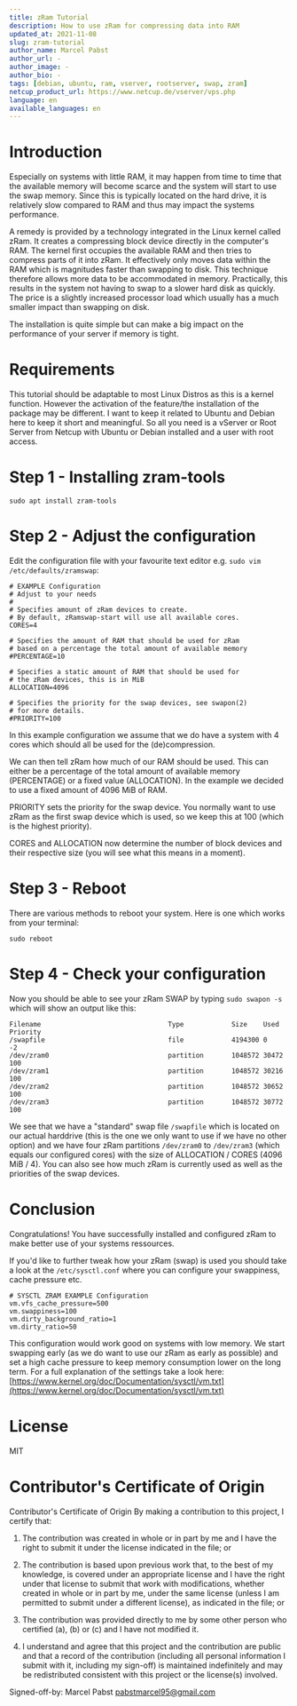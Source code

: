 ```yaml
---
title: zRam Tutorial
description: How to use zRam for compressing data into RAM
updated_at: 2021-11-08
slug: zram-tutorial
author_name: Marcel Pabst
author_url: -
author_image: -
author_bio: -
tags: [debian, ubuntu, ram, vserver, rootserver, swap, zram]
netcup_product_url: https://www.netcup.de/vserver/vps.php
language: en
available_languages: en
---
```


# Introduction
Especially on systems with little RAM, it may happen from time to time that the available memory will become scarce and the system will start to use the swap memory. Since this is typically located on the hard drive, it is relatively slow compared to RAM and thus may impact the systems performance.

A remedy is provided by a technology integrated in the Linux kernel called zRam. It creates a compressing block device directly in the computer's RAM. The kernel first occupies the available RAM and then tries to compress parts of it into zRam. It effectively only moves data within the RAM which is magnitudes faster than swapping to disk. This technique therefore allows more data to be accommodated in memory. Practically, this results in the system not having to swap to a slower hard disk as quickly. The price is a slightly increased processor load which usually has a much smaller impact than swapping on disk.

The installation is quite simple but can make a big impact on the performance of your server if memory is tight.

# Requirements
This tutorial should be adaptable to most Linux Distros as this is a kernel function. However the activation of the feature/the installation of the package may be different. I want to keep it related to Ubuntu and Debian here to keep it short and meaningful. So all you need is a vServer or Root Server from Netcup with Ubuntu or Debian installed and a user with root access.

# Step 1 - Installing zram-tools
```
sudo apt install zram-tools
```
# Step 2 - Adjust the configuration
Edit the configuration file with your favourite text editor e.g. `sudo vim /etc/defaults/zramswap`:
```
# EXAMPLE Configuration
# Adjust to your needs
#
# Specifies amount of zRam devices to create.
# By default, zRamswap-start will use all available cores.
CORES=4

# Specifies the amount of RAM that should be used for zRam
# based on a percentage the total amount of available memory
#PERCENTAGE=10

# Specifies a static amount of RAM that should be used for
# the zRam devices, this is in MiB
ALLOCATION=4096

# Specifies the priority for the swap devices, see swapon(2)
# for more details.
#PRIORITY=100
```
In this example configuration we assume that we do have a system with 4 cores which should all be used for the (de)compression. 

We can then tell zRam how much of our RAM should be used. This can either be a percentage of the total amount of available memory (PERCENTAGE) or a fixed value (ALLOCATION). In the example we decided to use a fixed amount of 4096 MiB of RAM. 

PRIORITY sets the priority for the swap device. You normally want to use zRam as the first swap device which is used, so we keep this at 100 (which is the highest priority). 

CORES and ALLOCATION now determine the number of block devices and their respective size (you will see what this means in a moment).

# Step 3 - Reboot
There are various methods to reboot your system. Here is one which works from your terminal:
```
sudo reboot
```

# Step 4 - Check your configuration
Now you should be able to see your zRam SWAP by typing `sudo swapon -s` which will show an output like this:
```
Filename                                Type            Size    Used    Priority
/swapfile                               file            4194300 0       -2
/dev/zram0                              partition       1048572 30472   100
/dev/zram1                              partition       1048572 30216   100
/dev/zram2                              partition       1048572 30652   100
/dev/zram3                              partition       1048572 30772   100
```
We see that we have a "standard" swap file `/swapfile` which is located on our actual harddrive (this is the one we only want to use if we have no other option) and we have four zRam partitions `/dev/zram0` to `/dev/zram3` (which equals our configured cores) with the size of ALLOCATION / CORES (4096 MiB / 4). You can also see how much zRam is currently used as well as the priorities of the swap devices.

# Conclusion
Congratulations! You have successfully installed and configured zRam to make better use of your systems ressources. 

If you'd like to further tweak how your zRam (swap) is used you should take a look at the `/etc/sysctl.conf` where you can configure your swappiness, cache pressure etc.
```
# SYSCTL ZRAM EXAMPLE Configuration
vm.vfs_cache_pressure=500
vm.swappiness=100
vm.dirty_background_ratio=1
vm.dirty_ratio=50
```
This configuration would work good on systems with low memory. We start swapping early (as we do want to use our zRam as early as possible) and set a high cache pressure to keep memory consumption lower on the long term. For a full explanation of the settings take a look here: [https://www.kernel.org/doc/Documentation/sysctl/vm.txt](https://www.kernel.org/doc/Documentation/sysctl/vm.txt)

# License
MIT

# Contributor's Certificate of Origin
Contributor's Certificate of Origin By making a contribution to this project, I certify that:

 1) The contribution was created in whole or in part by me and I have the right to submit it under the license indicated in the file; or

 2) The contribution is based upon previous work that, to the best of my knowledge, is covered under an appropriate license and I have the right under that license to submit that work with modifications, whether created in whole or in part by me, under the same license (unless I am permitted to submit under a different license), as indicated in the file; or

 3) The contribution was provided directly to me by some other person who certified (a), (b) or (c) and I have not modified it.

 4) I understand and agree that this project and the contribution are public and that a record of the contribution (including all personal information I submit with it, including my sign-off) is maintained indefinitely and may be redistributed consistent with this project or the license(s) involved.

Signed-off-by: Marcel Pabst [pabstmarcel95@gmail.com](mailto:pabstmarcel95@gmail.com)


